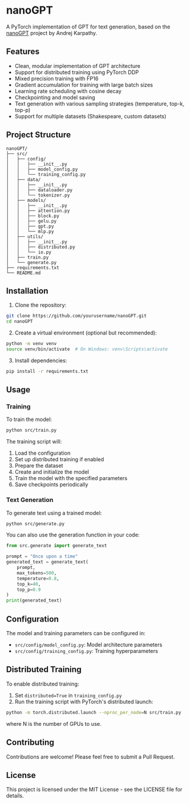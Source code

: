 # nanoGPT

A PyTorch implementation of GPT for text generation, based on the [nanoGPT](https://github.com/karpathy/nanoGPT) project by Andrej Karpathy.

## Features

- Clean, modular implementation of GPT architecture
- Support for distributed training using PyTorch DDP
- Mixed precision training with FP16
- Gradient accumulation for training with large batch sizes
- Learning rate scheduling with cosine decay
- Checkpointing and model saving
- Text generation with various sampling strategies (temperature, top-k, top-p)
- Support for multiple datasets (Shakespeare, custom datasets)

## Project Structure

```
nanoGPT/
├── src/
│   ├── config/
│   │   ├── __init__.py
│   │   ├── model_config.py
│   │   └── training_config.py
│   ├── data/
│   │   ├── __init__.py
│   │   ├── dataloader.py
│   │   └── tokenizer.py
│   ├── models/
│   │   ├── __init__.py
│   │   ├── attention.py
│   │   ├── block.py
│   │   ├── gelu.py
│   │   ├── gpt.py
│   │   └── mlp.py
│   ├── utils/
│   │   ├── __init__.py
│   │   ├── distributed.py
│   │   └── io.py
│   ├── train.py
│   └── generate.py
├── requirements.txt
└── README.md
```

## Installation

1. Clone the repository:

```bash
git clone https://github.com/yourusername/nanoGPT.git
cd nanoGPT
```

2. Create a virtual environment (optional but recommended):

```bash
python -m venv venv
source venv/bin/activate  # On Windows: venv\Scripts\activate
```

3. Install dependencies:

```bash
pip install -r requirements.txt
```

## Usage

### Training

To train the model:

```bash
python src/train.py
```

The training script will:

1. Load the configuration
2. Set up distributed training if enabled
3. Prepare the dataset
4. Create and initialize the model
5. Train the model with the specified parameters
6. Save checkpoints periodically

### Text Generation

To generate text using a trained model:

```bash
python src/generate.py
```

You can also use the generation function in your code:

```python
from src.generate import generate_text

prompt = "Once upon a time"
generated_text = generate_text(
    prompt,
    max_tokens=500,
    temperature=0.8,
    top_k=40,
    top_p=0.9
)
print(generated_text)
```

## Configuration

The model and training parameters can be configured in:

- `src/config/model_config.py`: Model architecture parameters
- `src/config/training_config.py`: Training hyperparameters

## Distributed Training

To enable distributed training:

1. Set `distributed=True` in `training_config.py`
2. Run the training script with PyTorch's distributed launch:

```bash
python -m torch.distributed.launch --nproc_per_node=N src/train.py
```

where N is the number of GPUs to use.

## Contributing

Contributions are welcome! Please feel free to submit a Pull Request.

## License

This project is licensed under the MIT License - see the LICENSE file for details.

